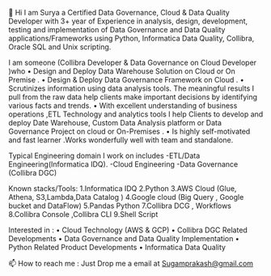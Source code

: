 👋 Hi I am Surya a Certified Data Governance, Cloud & Data Quality Developer with 3+ year of Experience in analysis, design, development, testing and implementation of Data Governance and Data Quality applications/Frameworks using Python, Informatica Data Quality, Collibra, Oracle SQL and Unix scripting.

I am someone (Collibra Developer & Data Governance on Cloud Developer )who
• Design and Deploy Data Warehouse Solution on Cloud or On Premise .
• Design & Deploy Data Governance Framework on Cloud .
• Scrutinizes information using data analysis tools. The meaningful results I pull from the raw data help clients make important decisions by identifying various facts and trends.
• With excellent understanding of business operations ,ETL Technology and analytics tools I help Clients to develop and deploy Date Warehouse, Custom Data Analysis platform or Data Governance Project on cloud or On-Premises .
• Is highly self-motivated and fast learner .Works wonderfully well with team and standalone.

Typical Engineering domain I work on includes
-ETL/Data Engineering(Informatica IDQ).
-Cloud Engineering
-Data Governance (Collibra DGC)

Known stacks/Tools:
1.Informatica IDQ
2.Python
3.AWS Cloud (Glue, Athena, S3,Lambda,Data Catalog )
4.Google cloud (Big Query , Google bucket and DataFlow)
5.Pandas Python
7.Collibra DCG , Workflows
8.Collibra Console ,Collibra CLI
9.Shell Script

Interested in :
• Cloud Technology (AWS & GCP)
• Collibra DGC Related Developments
• Data Governance and Data Quality Implementation
• Python Related Product Developments
• Informatica Data Quality 

📫 How to reach me : Just Drop me a email at Sugamprakash@gmail.com

